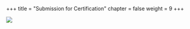 +++
title = "Submission for Certification"
chapter = false
weight = 9
+++

![](../imgs/submission_for_certification.png)